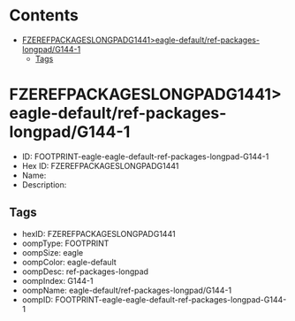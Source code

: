 



Contents
========

* [FZEREFPACKAGESLONGPADG1441>eagle-default/ref-packages-longpad/G144-1](#fzerefpackageslongpadg1441eagle-defaultref-packages-longpadg144-1)
	* [Tags](#tags)

# FZEREFPACKAGESLONGPADG1441>eagle-default/ref-packages-longpad/G144-1

- ID: FOOTPRINT-eagle-eagle-default-ref-packages-longpad-G144-1
- Hex ID: FZEREFPACKAGESLONGPADG1441
- Name: 
- Description: 

## Tags

- hexID: FZEREFPACKAGESLONGPADG1441
- oompType: FOOTPRINT
- oompSize: eagle
- oompColor: eagle-default
- oompDesc: ref-packages-longpad
- oompIndex: G144-1
- oompName: eagle-default/ref-packages-longpad/G144-1
- oompID: FOOTPRINT-eagle-eagle-default-ref-packages-longpad-G144-1
